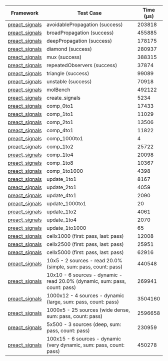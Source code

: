 | Framework | Test Case | Time (μs) |
| --- | --- | --- |
| [preact_signals](https://pub.dev/packages/preact_signals) | avoidablePropagation (success) | 203818 |
| [preact_signals](https://pub.dev/packages/preact_signals) | broadPropagation (success) | 455885 |
| [preact_signals](https://pub.dev/packages/preact_signals) | deepPropagation (success) | 178175 |
| [preact_signals](https://pub.dev/packages/preact_signals) | diamond (success) | 280937 |
| [preact_signals](https://pub.dev/packages/preact_signals) | mux (success) | 388315 |
| [preact_signals](https://pub.dev/packages/preact_signals) | repeatedObservers (success) | 37874 |
| [preact_signals](https://pub.dev/packages/preact_signals) | triangle (success) | 99089 |
| [preact_signals](https://pub.dev/packages/preact_signals) | unstable (success) | 70918 |
| [preact_signals](https://pub.dev/packages/preact_signals) | molBench | 492122 |
| [preact_signals](https://pub.dev/packages/preact_signals) | create_signals | 5234 |
| [preact_signals](https://pub.dev/packages/preact_signals) | comp_0to1 | 17433 |
| [preact_signals](https://pub.dev/packages/preact_signals) | comp_1to1 | 11029 |
| [preact_signals](https://pub.dev/packages/preact_signals) | comp_2to1 | 13506 |
| [preact_signals](https://pub.dev/packages/preact_signals) | comp_4to1 | 11822 |
| [preact_signals](https://pub.dev/packages/preact_signals) | comp_1000to1 | 4 |
| [preact_signals](https://pub.dev/packages/preact_signals) | comp_1to2 | 25722 |
| [preact_signals](https://pub.dev/packages/preact_signals) | comp_1to4 | 20098 |
| [preact_signals](https://pub.dev/packages/preact_signals) | comp_1to8 | 10367 |
| [preact_signals](https://pub.dev/packages/preact_signals) | comp_1to1000 | 4398 |
| [preact_signals](https://pub.dev/packages/preact_signals) | update_1to1 | 8167 |
| [preact_signals](https://pub.dev/packages/preact_signals) | update_2to1 | 4059 |
| [preact_signals](https://pub.dev/packages/preact_signals) | update_4to1 | 2090 |
| [preact_signals](https://pub.dev/packages/preact_signals) | update_1000to1 | 20 |
| [preact_signals](https://pub.dev/packages/preact_signals) | update_1to2 | 4061 |
| [preact_signals](https://pub.dev/packages/preact_signals) | update_1to4 | 2070 |
| [preact_signals](https://pub.dev/packages/preact_signals) | update_1to1000 | 65 |
| [preact_signals](https://pub.dev/packages/preact_signals) | cellx1000 (first: pass, last: pass) | 12008 |
| [preact_signals](https://pub.dev/packages/preact_signals) | cellx2500 (first: pass, last: pass) | 25951 |
| [preact_signals](https://pub.dev/packages/preact_signals) | cellx5000 (first: pass, last: pass) | 62916 |
| [preact_signals](https://pub.dev/packages/preact_signals) | 10x5 - 2 sources - read 20.0% (simple, sum: pass, count: pass) | 440548 |
| [preact_signals](https://pub.dev/packages/preact_signals) | 10x10 - 6 sources - dynamic - read 20.0% (dynamic, sum: pass, count: pass) | 269941 |
| [preact_signals](https://pub.dev/packages/preact_signals) | 1000x12 - 4 sources - dynamic (large, sum: pass, count: pass) | 3504160 |
| [preact_signals](https://pub.dev/packages/preact_signals) | 1000x5 - 25 sources (wide dense, sum: pass, count: pass) | 2596658 |
| [preact_signals](https://pub.dev/packages/preact_signals) | 5x500 - 3 sources (deep, sum: pass, count: pass) | 230959 |
| [preact_signals](https://pub.dev/packages/preact_signals) | 100x15 - 6 sources - dynamic (very dynamic, sum: pass, count: pass) | 450278 |
